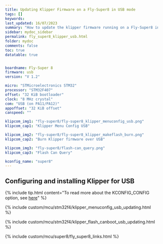 ```yaml
---
title: Updating Klipper Firmware on a Fly-Super8 in USB mode
tags: []
keywords: 
last_updated: 16/07/2023
summary: "How to update the klipper firmware running on a Fly-Super8 in USB mode"
sidebar: mydoc_sidebar
permalink: fly_super8_klipper_usb.html
folder: mydoc
comments: false
toc: true
datatable: true


boardname: Fly-Super 8
firmware: usb
version: "V 1.2"

micro: "STMicroelectronics STM32"
processor: "STM32F407"
offset: "32 KiB bootloader"
clock: "8 MHz crystal"
com: "USB (on PA11/PA12)"
appoffset: "32 KiB offset"
canspeed: ""

klipcom_img1: "fly-super8/fly-super8_klipper_menuconfig_usb.png"
klipcom_cap1: "Klipper Menu Config USB"

klipcom_img2: "fly-super8/fly-super8_klipper_makeflash_burn.png"
klipcom_cap2: "Burn Klipper firmware over USB"

klipcom_img3: "fly-super8/flash-can_query.png"
klipcom_cap3: "Flash Can Query"

kconfig_name: "super8"
---
```


## Configuring and installing Klipper for USB

{% include tip.html content="To read more about the KCONFIG_CONFIG option, see [here](https://docs.vorondesign.com/community/howto/drachenkatze/automating_klipper_mcu_updates.html)" %}

{% include custom/mcu/stm32f4/klipper_menuconfig_usb_updating.html %}

{% include custom/mcu/stm32f4/klipper_flash_canboot_usb_updating.html %}

{% include custom/mcu/super8/fly_super8_links.html %}